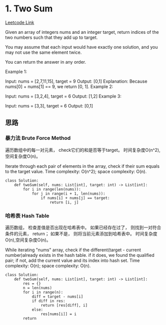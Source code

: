 # 1. Two Sum
[Leetcode Link](https://leetcode.cn/problems/two-sum/)

Given an array of integers nums and an integer target, return indices of the two numbers such that they add up to target.

You may assume that each input would have exactly one solution, and you may not use the same element twice.

You can return the answer in any order.

Example 1:

Input: nums = [2,7,11,15], target = 9
Output: [0,1]
Explanation: Because nums[0] + nums[1] == 9, we return [0, 1].
Example 2:

Input: nums = [3,2,4], target = 6
Output: [1,2]
Example 3:

Input: nums = [3,3], target = 6
Output: [0,1]


## 思路

### 暴力法 Brute Force Method
遍历数组中的每一对元素， check它们的和是否等于target。
时间复杂度O(n^2),空间复杂度O(n)。

Iterate through each pair of elements in the array, check if their sum equals to the target value.
Time complexity: O(n^2); space complexity: O(n).
```python3
class Solution:
    def twoSum(self, nums: List[int], target: int) -> List[int]:        
        for i in range(len(nums)):
            for j in range(i + 1, len(nums)):
                if nums[i] + nums[j] == target:
                    return [i, j]
````

### 哈希表 Hash Table
遍历数组， 检查差值是否出现在哈希表中。 如果已经存在过了， 则找到一对符合条件的元素， return； 如果不是， 则将当前元素添加到哈希表中。
时间复杂度O(n),空间复杂度O(n)。

While iterating "nums" array, check if the different(target - current number)already exists in the hash table. if it does, we found the qualified pair; if not, add the current value and its index into hash set.
Time complexity: O(n); space complexity: O(n).
```python3
class Solution:
    def twoSum(self, nums: List[int], target: int) -> List[int]:        
        res = {}
        n = len(nums)
        for i in range(n):
            diff = target - nums[i]
            if diff in res:
                return [res[diff], i]
            else:
                res[nums[i]] = i
        return
```




